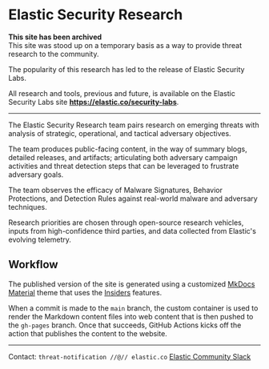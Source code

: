 # Elastic Security Research

**This site has been archived**  
This site was stood up on a temporary basis as a way to provide threat research to the community.

The popularity of this research has led to the release of Elastic Security Labs.

All research and tools, previous and future, is available on the Elastic Security Labs site **https://elastic.co/security-labs**.

---

The Elastic Security Research team pairs research on emerging threats with analysis of strategic, operational, and
tactical adversary objectives.

The team produces public-facing content, in the way of summary blogs, detailed releases, and artifacts; articulating
both adversary campaign activities and threat detection steps that can be leveraged to frustrate adversary goals.

The team observes the efficacy of Malware Signatures, Behavior Protections, and Detection Rules against real-world
malware and adversary techniques.

Research priorities are chosen through open-source research vehicles, inputs from high-confidence third parties,
and data collected from Elastic's evolving telemetry.

## Workflow

The published version of the site is generated using a customized [MkDocs Material](https://squidfunk.github.io/mkdocs-material/)
theme that uses the [Insiders](https://squidfunk.github.io/mkdocs-material/insiders/) features.

When a commit is made to the `main` branch, the custom container is used to render the Markdown content files into web
content that is then pushed to the `gh-pages` branch. Once that succeeds, GitHub Actions kicks off the action that
publishes the content to the website.


---
Contact: `threat-notification //@// elastic.co`
[Elastic Community Slack](https://elasticstack.slack.com)
